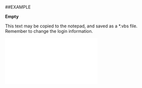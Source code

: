 

##EXAMPLE

**Empty**

This text may be copied to the notepad, and saved as a *.vbs file. Remember to change the login information.

![](../../Examples/vbs/SOStatusMonitors.Empty.vbs.txt)





